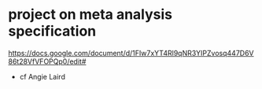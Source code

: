 # project on meta analysis specification
https://docs.google.com/document/d/1FIw7xYT4Rl9qNR3YIPZvosq447D6V86t28VfVFOPQp0/edit#

- cf Angie Laird
